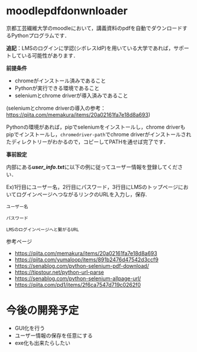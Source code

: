 # moodlepdfdonwnloader
京都工芸繊維大学のmoodleにおいて，講義資料のpdfを自動でダウンロードするPythonプログラムです．

**追記**：LMSのログインに学認(シボレスIdP)を用いている大学であれば，サポートしている可能性があります．

**前提条件**
* chromeがインストール済みであること
* Pythonが実行できる環境であること
* seleniumとchrome driverが導入済みであること

(seleniumとchrome driverの導入の参考：https://qiita.com/memakura/items/20a02161fa7e18d8a693)

Pythonの環境があれば，pipでseleniumをインストールし，chrome driverもpipでインストールし，`chromedriver-path`でchrome driverがインストールされたディレクトリーがわかるので，コピーしてPATHを通せば完了です．

**事前設定**

内部にある***user_info.txt***に以下の例に従ってユーザー情報を登録してください．

Ex)1行目にユーザー名，2行目にパスワード，3行目にLMSのトップページにおいてログインページへつながるリンクのURLを入力し，保存.

`ユーザー名`

`パスワード`

`LMSのログインページへと繋がるURL`

参考ページ
* https://qiita.com/memakura/items/20a02161fa7e18d8a693
* https://qiita.com/yumaloop/items/891b2476d47542d3ccf9
* https://senablog.com/python-selenium-pdf-download/
* https://tipstour.net/python-url-parse
* https://senablog.com/python-selenium-allpage-url/
* https://qiita.com/pd1/items/2f6ca7547d719c0262f0

# 今後の開発予定
* GUI化を行う
* ユーザー情報の保存を任意にする
* exe化も出来たらしたい